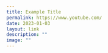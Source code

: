 ```yaml
---
title: Example Title
permalink: https://www.youtube.com/
date: 2023-01-03
layout: link
description: ""
image: ""
---
```



